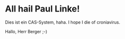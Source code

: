 # All hail Paul Linke!

Dies ist ein CAS-System, haha.
I hope I die of croniavirus.


Hallo, Herr Berger ;-)
